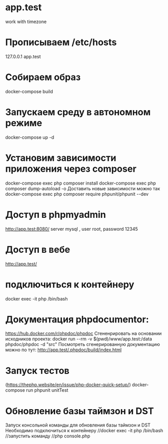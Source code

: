 # app.test
work with timezone


# Прописываем /etc/hosts
   127.0.0.1 app.test

# Собираем образ
   docker-compose build

# Запускаем среду в автономном режиме
   docker-compose up -d

# Установим зависимости приложения через composer
docker-compose exec php composer install
docker-compose exec php composer dump-autoload -o
Доставить новые зависимости можно так
docker-compose exec php composer require phpunit/phpunit --dev


# Доступ в phpmyadmin
http://app.test:8080/
server mysql , user root, password 12345

# Доступ в вебе

http://app.test/



#  подключиться к контейнеру
docker exec -it php /bin/bash

# Документация phpdocumentor: 
https://hub.docker.com/r/phpdoc/phpdoc
Сгененрировать на основании исходников проекта:
docker run --rm -v $(pwd)/www/app.test:/data phpdoc/phpdoc -d "src"
Посмотреть сгенерированную документацию можно по тут:
http://app.test/.phpdoc/build/index.html


# Запуск тестов 
(https://thephp.website/en/issue/php-docker-quick-setup/)
docker-compose run phpunit unitTest

#  Обновление базы таймзон и DST
Запуск консольной команды для обновления базы таймзон и DST
Необходимо подключиться к контейнеру
//docker exec -it php /bin/bash
//запустить команду
//php console.php
